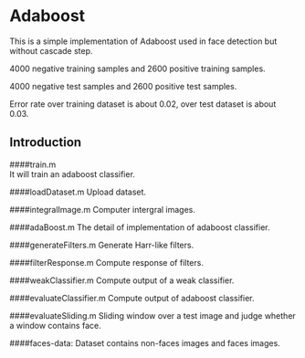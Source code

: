 Adaboost
========

This is a simple implementation of Adaboost used in face detection but without cascade step. 

4000 negative training samples and 2600 positive training samples.

4000 negative test samples and 2600 positive test samples.

Error rate over training dataset is about 0.02, over test dataset is about 0.03.


Introduction
---
####train.m  
It will train an adaboost classifier.

####loadDataset.m
Upload dataset.

####integralImage.m
Computer intergral images.

####adaBoost.m
The detail of implementation of adaboost classifier.

####generateFilters.m
Generate Harr-like filters.

####filterResponse.m 
Compute response of filters.

####weakClassifier.m
Compute output of a weak classifier.

####evaluateClassifier.m
Compute output of adaboost classifier.

####evaluateSliding.m
Sliding window over a test image and judge whether a window contains face.

####faces-data:
Dataset contains non-faces images and faces images.
